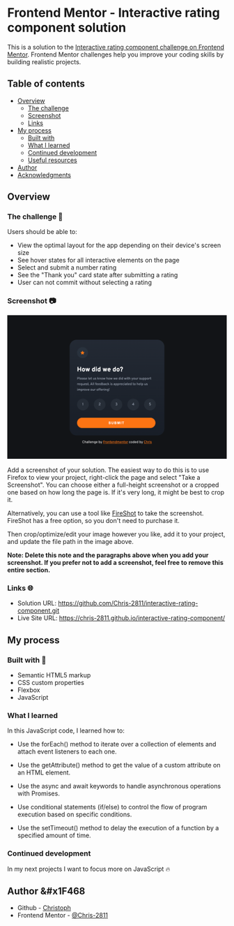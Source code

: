 # Frontend Mentor - Interactive rating component solution

This is a solution to the [Interactive rating component challenge on Frontend Mentor](https://www.frontendmentor.io/challenges/interactive-rating-component-koxpeBUmI). Frontend Mentor challenges help you improve your coding skills by building realistic projects.

## Table of contents

- [Overview](#overview)
  - [The challenge](#the-challenge)
  - [Screenshot](#screenshot)
  - [Links](#links)
- [My process](#my-process)
  - [Built with](#built-with)
  - [What I learned](#what-i-learned)
  - [Continued development](#continued-development)
  - [Useful resources](#useful-resources)
- [Author](#author)
- [Acknowledgments](#acknowledgments)

## Overview

### The challenge 💪

Users should be able to:

- View the optimal layout for the app depending on their device's screen size
- See hover states for all interactive elements on the page
- Select and submit a number rating
- See the "Thank you" card state after submitting a rating
- User can not commit without selecting a rating

### Screenshot 📷

![](./images/screen1.png)

Add a screenshot of your solution. The easiest way to do this is to use Firefox to view your project, right-click the page and select "Take a Screenshot". You can choose either a full-height screenshot or a cropped one based on how long the page is. If it's very long, it might be best to crop it.

Alternatively, you can use a tool like [FireShot](https://getfireshot.com/) to take the screenshot. FireShot has a free option, so you don't need to purchase it.

Then crop/optimize/edit your image however you like, add it to your project, and update the file path in the image above.

**Note: Delete this note and the paragraphs above when you add your screenshot. If you prefer not to add a screenshot, feel free to remove this entire section.**

### Links 🌐

- Solution URL: https://github.com/Chris-2811/interactive-rating-component.git
- Live Site URL: https://chris-2811.github.io/interactive-rating-component/

## My process

### Built with 🚀

- Semantic HTML5 markup
- CSS custom properties
- Flexbox
- JavaScript

### What I learned

In this JavaScript code, I learned how to:

- Use the forEach() method to iterate over a collection of elements and attach event listeners to each one.

- Use the getAttribute() method to get the value of a custom attribute on an HTML element.

- Use the async and await keywords to handle asynchronous operations with Promises.

- Use conditional statements (if/else) to control the flow of program execution based on specific conditions.

- Use the setTimeout() method to delay the execution of a function by a specified amount of time.

### Continued development

In my next projects I want to focus more on JavaScript 🔥

## Author &#x1F468

- Github - [Christoph](https://github.com/Chris-2811)
- Frontend Mentor - [@Chris-2811](https://www.frontendmentor.io/profile/yourusername)
